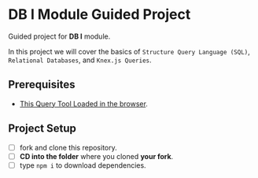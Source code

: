 # DB I Module Guided Project

Guided project for **DB I** module.

In this project we will cover the basics of `Structure Query Language (SQL)`, `Relational Databases`, and `Knex.js Queries`.

## Prerequisites

- [This Query Tool Loaded in the browser](https://www.w3schools.com/Sql/tryit.asp?filename=trysql_select_top).

## Project Setup

- [ ] fork and clone this repository.
- [ ] **CD into the folder** where you cloned **your fork**.
- [ ] type `npm i` to download dependencies.
